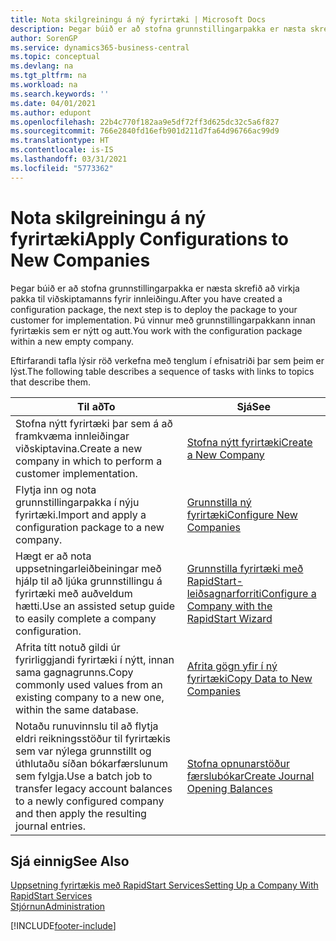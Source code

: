 ```yaml
---
title: Nota skilgreiningu á ný fyrirtæki | Microsoft Docs
description: Þegar búið er að stofna grunnstillingarpakka er næsta skrefið að virkja pakka til viðskiptamanns fyrir innleiðingu. Grunnstillingin er notuð með nýju auðu fyrirtæki.
author: SorenGP
ms.service: dynamics365-business-central
ms.topic: conceptual
ms.devlang: na
ms.tgt_pltfrm: na
ms.workload: na
ms.search.keywords: ''
ms.date: 04/01/2021
ms.author: edupont
ms.openlocfilehash: 22b4c770f182aa9e5df72ff3d625dc32c5a6f827
ms.sourcegitcommit: 766e2840fd16efb901d211d7fa64d96766ac99d9
ms.translationtype: HT
ms.contentlocale: is-IS
ms.lasthandoff: 03/31/2021
ms.locfileid: "5773362"
---
```

# <a name="apply-configurations-to-new-companies"></a><span data-ttu-id="4ef54-104">Nota skilgreiningu á ný fyrirtæki</span><span class="sxs-lookup"><span data-stu-id="4ef54-104">Apply Configurations to New Companies</span></span>
<span data-ttu-id="4ef54-105">Þegar búið er að stofna grunnstillingarpakka er næsta skrefið að virkja pakka til viðskiptamanns fyrir innleiðingu.</span><span class="sxs-lookup"><span data-stu-id="4ef54-105">After you have created a configuration package, the next step is to deploy the package to your customer for implementation.</span></span> <span data-ttu-id="4ef54-106">Þú vinnur með grunnstillingarpakkann innan fyrirtækis sem er nýtt og autt.</span><span class="sxs-lookup"><span data-stu-id="4ef54-106">You work with the configuration package within a new empty company.</span></span>  

 <span data-ttu-id="4ef54-107">Eftirfarandi tafla lýsir röð verkefna með tenglum í efnisatriði þar sem þeim er lýst.</span><span class="sxs-lookup"><span data-stu-id="4ef54-107">The following table describes a sequence of tasks with links to topics that describe them.</span></span>

|<span data-ttu-id="4ef54-108">**Til að**</span><span class="sxs-lookup"><span data-stu-id="4ef54-108">**To**</span></span>|<span data-ttu-id="4ef54-109">**Sjá**</span><span class="sxs-lookup"><span data-stu-id="4ef54-109">**See**</span></span>|  
|------------|-------------|  
|<span data-ttu-id="4ef54-110">Stofna nýtt fyrirtæki þar sem á að framkvæma innleiðingar viðskiptavina.</span><span class="sxs-lookup"><span data-stu-id="4ef54-110">Create a new company in which to perform a customer implementation.</span></span>|[<span data-ttu-id="4ef54-111">Stofna nýtt fyrirtæki</span><span class="sxs-lookup"><span data-stu-id="4ef54-111">Create a New Company</span></span>](admin-how-to-create-a-new-company.md)|  
|<span data-ttu-id="4ef54-112">Flytja inn og nota grunnstillingarpakka í nýju fyrirtæki.</span><span class="sxs-lookup"><span data-stu-id="4ef54-112">Import and apply a configuration package to a new company.</span></span>|[<span data-ttu-id="4ef54-113">Grunnstilla ný fyrirtæki</span><span class="sxs-lookup"><span data-stu-id="4ef54-113">Configure New Companies</span></span>](admin-how-to-configure-new-companies.md)|  
|<span data-ttu-id="4ef54-114">Hægt er að nota uppsetningarleiðbeiningar með hjálp til að ljúka grunnstillingu á fyrirtæki með auðveldum hætti.</span><span class="sxs-lookup"><span data-stu-id="4ef54-114">Use an assisted setup guide to easily complete a company configuration.</span></span>|[<span data-ttu-id="4ef54-115">Grunnstilla fyrirtæki með RapidStart-leiðsagnarforriti</span><span class="sxs-lookup"><span data-stu-id="4ef54-115">Configure a Company with the RapidStart Wizard</span></span>](admin-how-to-configure-a-company-with-the-rapidstart-wizard.md)|
|<span data-ttu-id="4ef54-116">Afrita títt notuð gildi úr fyrirliggjandi fyrirtæki í nýtt, innan sama gagnagrunns.</span><span class="sxs-lookup"><span data-stu-id="4ef54-116">Copy commonly used values from an existing company to a new one, within the same database.</span></span>|[<span data-ttu-id="4ef54-117">Afrita gögn yfir í ný fyrirtæki</span><span class="sxs-lookup"><span data-stu-id="4ef54-117">Copy Data to New Companies</span></span>](admin-how-to-copy-data-to-new-companies.md)|  
|<span data-ttu-id="4ef54-118">Notaðu runuvinnslu til að flytja eldri reikningsstöður til fyrirtækis sem var nýlega grunnstillt og úthlutaðu síðan bókarfærslunum sem fylgja.</span><span class="sxs-lookup"><span data-stu-id="4ef54-118">Use a batch job to transfer legacy account balances to a newly configured company and then apply the resulting journal entries.</span></span>|[<span data-ttu-id="4ef54-119">Stofna opnunarstöður færslubókar</span><span class="sxs-lookup"><span data-stu-id="4ef54-119">Create Journal Opening Balances</span></span>](admin-how-to-create-journal-opening-balances.md)|  

## <a name="see-also"></a><span data-ttu-id="4ef54-120">Sjá einnig</span><span class="sxs-lookup"><span data-stu-id="4ef54-120">See Also</span></span>  
[<span data-ttu-id="4ef54-121">Uppsetning fyrirtækis með RapidStart Services</span><span class="sxs-lookup"><span data-stu-id="4ef54-121">Setting Up a Company With RapidStart Services</span></span>](admin-set-up-a-company-with-rapidstart.md)  
[<span data-ttu-id="4ef54-122">Stjórnun</span><span class="sxs-lookup"><span data-stu-id="4ef54-122">Administration</span></span>](admin-setup-and-administration.md)


[!INCLUDE[footer-include](includes/footer-banner.md)]